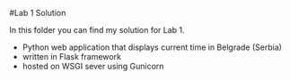 #Lab 1 Solution

In this folder you can find my solution for Lab 1.

- Python web application that displays current time in Belgrade (Serbia)
- written in Flask framework
- hosted on WSGI sever using Gunicorn
